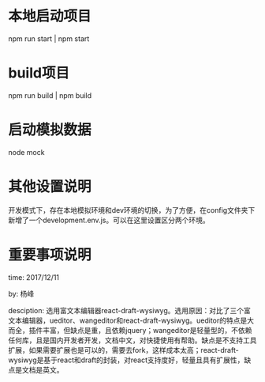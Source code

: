 # 本地启动项目
npm run start | npm start

# build项目
npm run build | npm build

# 启动模拟数据
node mock

# 其他设置说明
开发模式下，存在本地模拟环境和dev环境的切换，为了方便，在config文件夹下新增了一个development.env.js。可以在这里设置区分两个环境。

# 重要事项说明
time: 2017/12/11

by: 杨峰

desciption: 选用富文本编辑器react-draft-wysiwyg。选用原因：对比了三个富文本编辑器，ueditor、wangeditor和react-draft-wysiwyg。ueditor的特点是大而全，插件丰富，但缺点是重，且依赖jquery；wangeditor是轻量型的，不依赖任何库，且是国内开发者开发，文档中文，对快捷使用有帮助。缺点是不支持工具扩展，如果需要扩展也是可以的，需要去fork，这样成本太高；react-draft-wysiwyg是基于react和draft的封装，对react支持度好，轻量且具有扩展性，缺点是文档是英文。